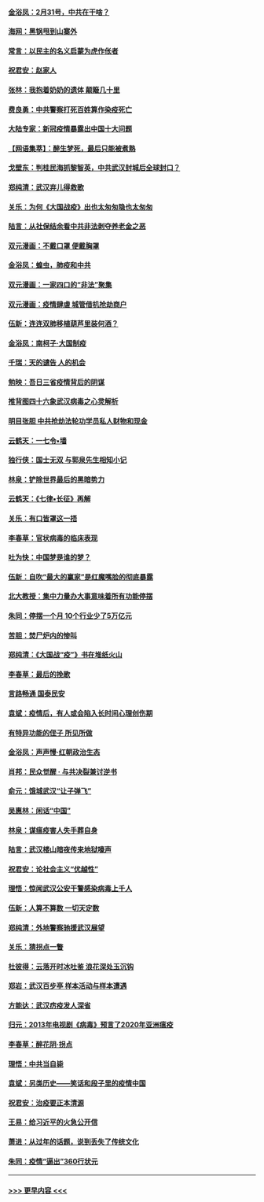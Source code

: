 #### [金浴凤：2月31号，中共在干啥？](../pages/nsc993/n11922706.md?t=03081103) 
#### [海网：黑锅甩到山寨外](../pages/nsc993/n11922688.md?t=03081103) 
#### [常言：以民主的名义启蒙为虎作伥者](../pages/nsc993/n11922217.md?t=03081103) 
#### [祝君安：赵家人](../pages/nsc993/n11922209.md?t=03081103) 
#### [张林：我抱着奶奶的遗体 颠簸几十里](../pages/nsc993/n11920945.md?t=03081103) 
#### [费良勇：中共警察打死百姓算作染疫死亡](../pages/nsc993/n11919264.md?t=03081103) 
#### [大陆专家：新冠疫情暴露出中国十大问题](../pages/nsc993/n11919187.md?t=03081103) 
#### [【网语集萃】：醉生梦死，最后只能被煮熟](../pages/nsc993/n11918994.md?t=03081103) 
#### [戈壁东：判桂民海抓黎智英，中共武汉封城后全球封口？](../pages/nsc993/n11917982.md?t=03081103) 
#### [郑纯清：武汉弃儿得救歌](../pages/nsc993/n11917881.md?t=03081103) 
#### [关乐：为何《大国战疫》出也太匆匆隐也太匆匆](../pages/nsc993/n11917792.md?t=03081103) 
#### [陆言：从社保结余看中共非法剥夺养老金之恶](../pages/nsc993/n11917084.md?t=03081103) 
#### [双元漫画：不戴口罩 便戴胸罩](../pages/nsc993/n11916447.md?t=03081103) 
#### [金浴凤：蝗虫，肺疫和中共](../pages/nsc993/n11916904.md?t=03081103) 
#### [双元漫画：一家四口的“非法”聚集](../pages/nsc993/n11916378.md?t=03081103) 
#### [双元漫画：疫情肆虐 城管借机抢劫商户](../pages/nsc993/n11916310.md?t=03081103) 
#### [伍新：连连双肺移植葫芦里装何酒？](../pages/nsc993/n11913667.md?t=03081103) 
#### [金浴凤：南柯子·大国制疫](../pages/nsc993/n11913657.md?t=03081103) 
#### [千瑞：天的谴告  人的机会](../pages/nsc993/n11913309.md?t=03081103) 
#### [勉映：吾日三省疫情背后的阴谋](../pages/nsc993/n11913079.md?t=03081103) 
#### [推背图四十六象武汉病毒之心灵解析](../pages/nsc993/n11911761.md?t=03081103) 
#### [明目张胆 中共抢劫法轮功学员私人财物和现金](../pages/nsc993/n11910262.md?t=03081103) 
#### [云鹤天：一七令▪墙](../pages/nsc993/n11910627.md?t=03081103) 
#### [独行侠：国士无双 与郭泉先生相知小记](../pages/nsc993/n11910613.md?t=03081103) 
#### [林泉：铲除世界最后的黑暗势力](../pages/nsc993/n11909320.md?t=03081103) 
#### [云鹤天：《七律▪长征》再解](../pages/nsc993/n11909327.md?t=03081103) 
#### [关乐：有口皆罩这一捂](../pages/nsc993/n11908393.md?t=03081103) 
#### [李春草：官状病毒的临床表现](../pages/nsc993/n11908339.md?t=03081103) 
#### [吐为快：中国梦是谁的梦？](../pages/nsc993/n11906564.md?t=03081103) 
#### [伍新：自吹“最大的赢家”是红魔嘴脸的彻底暴露](../pages/nsc993/n11906407.md?t=03081103) 
#### [北大教授：集中力量办大事意味着所有功能停摆](../pages/nsc993/n11904800.md?t=03081103) 
#### [朱同：停摆一个月 10个行业少了5万亿元](../pages/nsc993/n11904498.md?t=03081103) 
#### [苦胆：焚尸炉内的惨叫](../pages/nsc993/n11904479.md?t=03081103) 
#### [郑纯清：《大国战“疫”》书在堆纸火山](../pages/nsc993/n11904450.md?t=03081103) 
#### [李春草：最后的挽歌](../pages/nsc993/n11904441.md?t=03081103) 
#### [言路畅通 国泰民安](../pages/nsc993/n11904222.md?t=03081103) 
#### [袁斌：疫情后，有人或会陷入长时间心理创伤期](../pages/nsc993/n11901514.md?t=03081103) 
#### [有特异功能的侄子 所见所做](../pages/nsc993/n11901154.md?t=03081103) 
#### [金浴凤：声声慢‧红朝政治生态](../pages/nsc993/n11899553.md?t=03081103) 
#### [肖邦：民众觉醒 · 与共决裂兼讨逆书](../pages/nsc993/n11898435.md?t=03081103) 
#### [俞元：饿城武汉“让子弹飞”](../pages/nsc993/n11898344.md?t=03081103) 
#### [吴惠林：闲话“中国”](../pages/nsc993/n11898182.md?t=03081103) 
#### [林泉：谋瘟疫害人失手葬自身](../pages/nsc993/n11897892.md?t=03081103) 
#### [陆言：武汉楼山暗夜传来地狱嚎声](../pages/nsc993/n11897033.md?t=03081103) 
#### [祝君安：论社会主义“优越性”](../pages/nsc993/n11897005.md?t=03081103) 
#### [理悟：惊闻武汉公安干警感染病毒上千人](../pages/nsc993/n11896947.md?t=03081103) 
#### [伍新：人算不算数 一切天定数](../pages/nsc993/n11893372.md?t=03081103) 
#### [郑纯清：外地警察驰援武汉展望](../pages/nsc993/n11893115.md?t=03081103) 
#### [关乐：猜拐点一瞥](../pages/nsc993/n11893020.md?t=03081103) 
#### [杜彼得：云落开时冰吐鉴 浪花深处玉沉钩](../pages/nsc993/n11892107.md?t=03081103) 
#### [郑岩：武汉百步亭 样本活动与样本遭遇](../pages/nsc993/n11892310.md?t=03081103) 
#### [方能达：武汉疠疫发人深省](../pages/nsc993/n11891376.md?t=03081103) 
#### [归元：2013年电视剧《病毒》预言了2020年亚洲瘟疫](../pages/nsc993/n11891126.md?t=03081103) 
#### [李春草：醉花阴·拐点](../pages/nsc993/n11890567.md?t=03081103) 
#### [理悟：中共当自毙](../pages/nsc993/n11890559.md?t=03081103) 
#### [袁斌：另类历史——笑话和段子里的疫情中国](../pages/nsc993/n11889243.md?t=03081103) 
#### [祝君安：治疫要正本清源](../pages/nsc993/n11889085.md?t=03081103) 
#### [王易：给习近平的火急公开信](../pages/nsc993/n11888225.md?t=03081103) 
#### [萧进：从过年的话题，说到丢失了传统文化](../pages/nsc993/n11887732.md?t=03081103) 
#### [朱同：疫情“逼出”360行状元](../pages/nsc993/n11887678.md?t=03081103) 

----
#### [ >>> 更早内容 <<< ](../indexes/nsc993-earlier.md)
